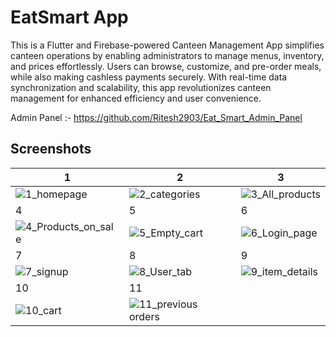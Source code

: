 # EatSmart App

This is a Flutter and Firebase-powered Canteen Management App simplifies canteen operations by enabling administrators to manage menus, inventory, and prices effortlessly. Users can browse, customize, and pre-order meals, while also making cashless payments securely. With real-time data synchronization and scalability, this app revolutionizes canteen management for enhanced efficiency and user convenience.

Admin Panel :- https://github.com/Ritesh2903/Eat_Smart_Admin_Panel

## Screenshots

| 1               |    2            | 3         |
| ---------------------- | ---------------------- | --------- |
| ![1_homepage](https://github.com/Ritesh2903/Eat_Smart_App/assets/100123771/56cdd2fc-2874-461f-a1b0-e4158aab10f1) |![2_categories](https://github.com/Ritesh2903/Eat_Smart_App/assets/100123771/22cdab78-ca17-4a6d-a4ce-b4b915f7b6ab) |![3_All_products](https://github.com/Ritesh2903/Eat_Smart_App/assets/100123771/a84ecfc4-e239-49dc-96ad-446ff4056cbd)|
| 4 | 5 | 6 |
| ![4_Products_on_sale](https://github.com/Ritesh2903/Eat_Smart_App/assets/100123771/e9d3d25f-a3ee-41b0-835c-1072c4297207) |![5_Empty_cart](https://github.com/Ritesh2903/Eat_Smart_App/assets/100123771/cdb28060-42d9-41f4-a928-ca2f228604ce) |![6_Login_page](https://github.com/Ritesh2903/Eat_Smart_App/assets/100123771/69148e31-9b01-41b4-95b5-60d099553bd6) |
| 7 | 8 | 9 |
|  ![7_signup](https://github.com/Ritesh2903/Eat_Smart_App/assets/100123771/33898493-bf54-43a4-a9ef-03fe7c7ac8c3) |![8_User_tab](https://github.com/Ritesh2903/Eat_Smart_App/assets/100123771/909de7c5-3422-4dec-8784-4d24a7be9892) |![9_item_details](https://github.com/Ritesh2903/Eat_Smart_App/assets/100123771/1f7f0e1c-a551-4b40-92cd-86bb34ebf32d) |
| 10 | 11 |  |
|![10_cart](https://github.com/Ritesh2903/Eat_Smart_App/assets/100123771/4829502a-8a9c-40db-be82-1652742ef9d9) |![11_previous orders](https://github.com/Ritesh2903/Eat_Smart_App/assets/100123771/6d1160d2-271c-4313-91c9-eb7728b7a99a)|   |




